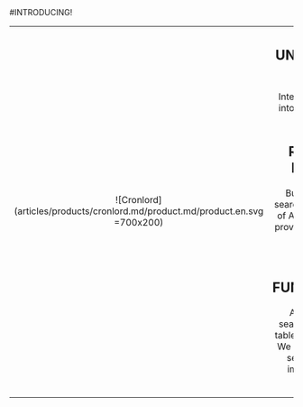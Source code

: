 <div class="product-prod" markdown="1">
#INTRODUCING!

|||
|:--:|:--:|
|![Cronlord](articles/products/cronlord.md/product.md/product.en.svg =700x200)| <h2 class="productheader">UNIVERSAL DATA INGESTION</h2><p class="productdescription">Integrate all business data into a single Analytics and Search platform.</p><h2 class="productheader">REPORTING & DASHBOARD</h2><p class="productdescription"> Business analytics and search engine is built on top of AI and machine learning providing live, rich, dynamic reports. </p><h2 class="productheader">SEARCH FUNCTIONALITIES</h2><p class="productdescription">All the data fields are searchable, including SQL tables, article keywords etc. We also can provide “deep search” capability into images and advanced algorithms.</p> |
</div>
